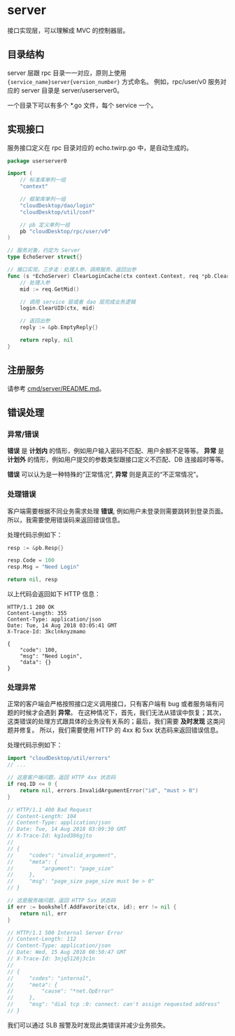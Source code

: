 # server

接口实现层，可以理解成 MVC 的控制器层。

## 目录结构

server 层跟 rpc 目录一一对应，原则上使用 `{service_name}server{version_number}` 方式命名。
例如，rpc/user/v0 服务对应的 server 目录是 server/userserver0。

一个目录下可以有多个 *.go 文件，每个 service 一个。

## 实现接口

服务接口定义在 rpc 目录对应的 echo.twirp.go 中，是自动生成的。
```go
package userserver0

import (
	// 标准库单列一组
	"context"

	// 框架库单列一组
	"cloudDesktop/dao/login"
	"cloudDesktop/util/conf"

	// pb 定义单列一组
	pb "cloudDesktop/rpc/user/v0"
)

// 服务对象，约定为 Server
type EchoServer struct{}

// 接口实现，三步走：处理入参、调用服务、返回出参
func (s *EchoServer) ClearLoginCache(ctx context.Context, req *pb.ClearRequest) (*pb.EmptyReply, error) {
	// 处理入参
	mid := req.GetMid()

	// 调用 service 层或者 dao 层完成业务逻辑
	login.ClearUID(ctx, mid)

	// 返回出参
	reply := &pb.EmptyReply{}

	return reply, nil
}
```

## 注册服务

请参考 [cmd/server/README.md](../cmd/server/README.md)。

## 错误处理

### 异常/错误

**错误** 是 __计划内__ 的情形，例如用户输入密码不匹配、用户余额不足等等。
**异常** 是 __计划外__ 的情形，例如用户提交的参数类型跟接口定义不匹配、DB 连接超时等等。

**错误** 可以认为是一种特殊的“正常情况”, **异常** 则是真正的“不正常情况”。

### 处理错误

客户端需要根据不同业务需求处理 **错误**, 例如用户未登录则需要跳转到登录页面。所以，我需要使用错误码来返回错误信息。

处理代码示例如下：
```go
resp := &pb.Resp{}

resp.Code = 100
resp.Msg = "Need Login"

return nil, resp
```
以上代码会返回如下 HTTP 信息：
```
HTTP/1.1 200 OK
Content-Length: 355
Content-Type: application/json
Date: Tue, 14 Aug 2018 03:05:41 GMT
X-Trace-Id: 3kclnknyzmamo

{
    "code": 100,
    "msg": "Need Login",
    "data": {}
}
```

### 处理异常

正常的客户端会严格按照接口定义调用接口，只有客户端有 bug 或者服务端有问题的时候才会遇到 **异常**。
在这种情况下，首先，我们无法从错误中恢复；其次，这类错误的处理方式跟具体的业务没有关系的；最后，我们需要 **及时发现** 这类问题并修复。
所以，我们需要使用 HTTP 的 4xx 和 5xx 状态码来返回错误信息。

处理代码示例如下：
```go
import "cloudDesktop/util/errors"
// ...

// 这是客户端问题，返回 HTTP 4xx 状态码
if req.ID <= 0 {
	return nil, errors.InvalidArgumentError("id", "must > 0")
}

// HTTP/1.1 400 Bad Request
// Content-Length: 104
// Content-Type: application/json
// Date: Tue, 14 Aug 2018 03:09:30 GMT
// X-Trace-Id: kg1od386gjto
//
// {
//     "codes": "invalid_argument",
//     "meta": {
//         "argument": "page_size"
//     },
//     "msg": "page_size page_size must be > 0"
// }

// 这是服务端问题，返回 HTTP 5xx 状态码
if err := bookshelf.AddFavorite(ctx, id); err != nil {
	return nil, err
}

// HTTP/1.1 500 Internal Server Error
// Content-Length: 112
// Content-Type: application/json
// Date: Wed, 15 Aug 2018 08:50:47 GMT
// X-Trace-Id: 3njq5120j3c1n
//
// {
//     "codes": "internal",
//     "meta": {
//         "cause": "*net.OpError"
//     },
//     "msg": "dial tcp :0: connect: can't assign requested address"
// }
```

我们可以通过 SLB 报警及时发现此类错误并减少业务损失。
